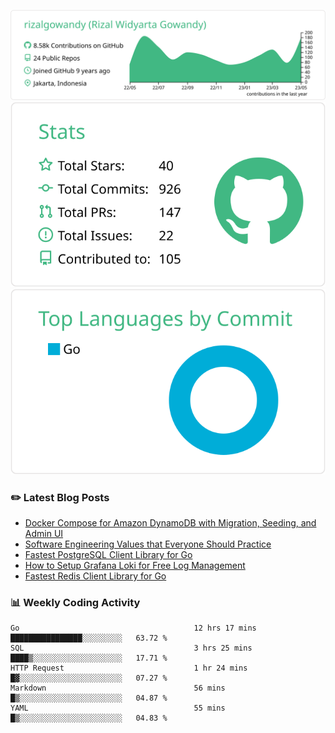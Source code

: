 ![profile-details](profile-summary-card-output/vue/0-profile-details.svg)
![stats](profile-summary-card-output/vue/3-stats.svg)
![most-commit-language](profile-summary-card-output/vue/2-most-commit-language.svg)

### :pencil2: Latest Blog Posts
<!-- BLOG-POST-LIST:START -->
- [Docker Compose for Amazon DynamoDB with Migration, Seeding, and Admin UI](https://medium.com/geekculture/docker-compose-for-amazon-dynamodb-with-migration-seeding-and-admin-ui-db11a348cc6a?source=rss-5763b0f1aba6------2)
- [Software Engineering Values that Everyone Should Practice](https://levelup.gitconnected.com/software-engineering-values-that-everyone-should-practice-c980d00cd103?source=rss-5763b0f1aba6------2)
- [Fastest PostgreSQL Client Library for Go](https://levelup.gitconnected.com/fastest-postgresql-client-library-for-go-579fa97909fb?source=rss-5763b0f1aba6------2)
- [How to Setup Grafana Loki for Free Log Management](https://levelup.gitconnected.com/how-to-setup-grafana-loki-for-free-log-management-ceb60558503c?source=rss-5763b0f1aba6------2)
- [Fastest Redis Client Library for Go](https://levelup.gitconnected.com/fastest-redis-client-library-for-go-7993f618f5ab?source=rss-5763b0f1aba6------2)
<!-- BLOG-POST-LIST:END -->

### 📊 Weekly Coding Activity
<!--START_SECTION:waka-->

```text
Go                                       12 hrs 17 mins  ████████████████░░░░░░░░░   63.72 %
SQL                                      3 hrs 25 mins   ████▒░░░░░░░░░░░░░░░░░░░░   17.71 %
HTTP Request                             1 hr 24 mins    █▓░░░░░░░░░░░░░░░░░░░░░░░   07.27 %
Markdown                                 56 mins         █▒░░░░░░░░░░░░░░░░░░░░░░░   04.87 %
YAML                                     55 mins         █▒░░░░░░░░░░░░░░░░░░░░░░░   04.83 %
```

<!--END_SECTION:waka-->
